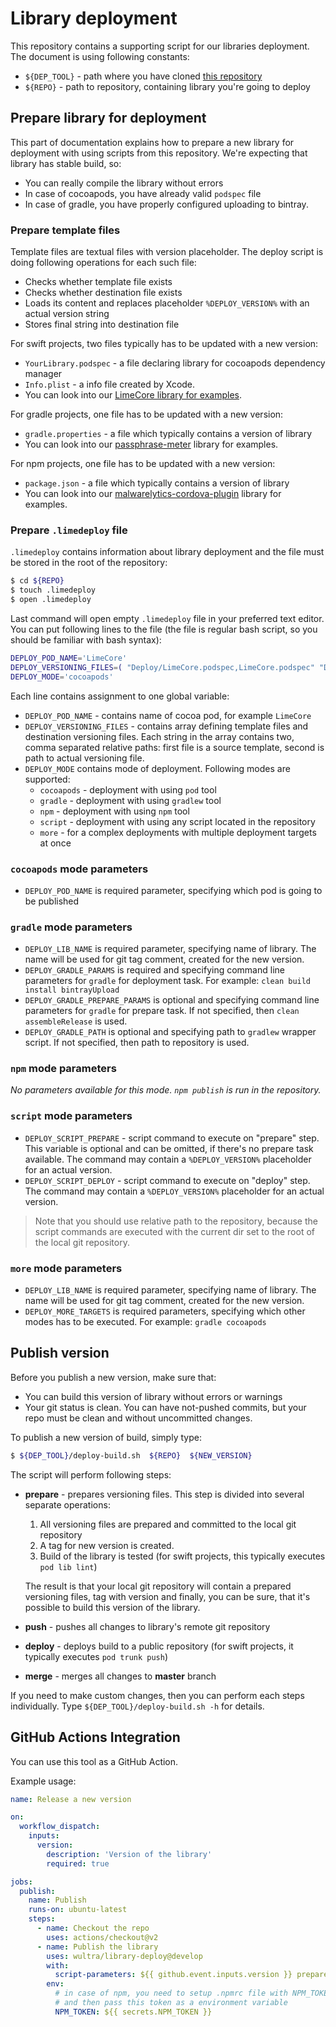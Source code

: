 # Library deployment

This repository contains a supporting script for our libraries deployment. The document is using following constants:

- `${DEP_TOOL}` - path where you have cloned [this repository](https://github.com/wultra/library-deploy)
- `${REPO}` - path to repository, containing library you're going to deploy


## Prepare library for deployment

This part of documentation explains how to prepare a new library for deployment with using scripts from this repository. We're expecting
that library has stable build, so:

- You can really compile the library without errors
- In case of cocoapods, you have already valid `podspec` file
- In case of gradle, you have properly configured uploading to bintray.

### Prepare template files 

Template files are textual files with version placeholder. The deploy script is doing following operations for each such file:

- Checks whether template file exists
- Checks whether destination file exists
- Loads its content and replaces placeholder `%DEPLOY_VERSION%` with an actual version string
- Stores final string into destination file 

For swift projects, two files typically has to be updated with a new version:

- `YourLibrary.podspec` - a file declaring library for cocoapods dependency manager
- `Info.plist` - a info file created by Xcode.
- You can look into our [LimeCore library for examples](https://github.com/wultra/swift-lime-core/tree/develop/Deploy).

For gradle projects, one file has to be updated with a new version:

- `gradle.properties` - a file which typically contains a version of library
- You can look into our [passphrase-meter](https://github.com/wultra/passphrase-meter/tree/develop/Deploy) library for examples. 

For npm projects, one file has to be updated with a new version:

- `package.json` - a file which typically contains a version of library
- You can look into our [malwarelytics-cordova-plugin](https://github.com/wultra/malwarelytics-cordova-plugin/tree/develop/.deploy) library for examples. 
   
### Prepare `.limedeploy` file

`.limedeploy` contains information about library deployment and the file must be stored in the root of the repository:

```bash
$ cd ${REPO}
$ touch .limedeploy
$ open .limedeploy
```

Last command will open empty `.limedeploy` file in your preferred text editor. You can put following lines to the file 
(the file is regular bash script, so you should be familiar with bash syntax):

```bash
DEPLOY_POD_NAME='LimeCore'
DEPLOY_VERSIONING_FILES=( "Deploy/LimeCore.podspec,LimeCore.podspec" "Deploy/Info.plist,Source/Info.plist" )
DEPLOY_MODE='cocoapods'
```

Each line contains assignment to one global variable:

- `DEPLOY_POD_NAME` - contains name of cocoa pod, for example `LimeCore`
- `DEPLOY_VERSIONING_FILES` - contains array defining template files and destination versioning files. Each string in the array contains two, 
  comma separated relative paths: first file is a source template, second is path to actual versioning file.
- `DEPLOY_MODE` contains mode of deployment. Following modes are supported:
  - `cocoapods` - deployment with using `pod` tool
  - `gradle` - deployment with using `gradlew` tool
  - `npm` - deployment with using `npm` tool
  - `script` - deployment with using any script located in the repository
  - `more` - for a complex deployments with multiple deployment targets at once

### `cocoapods` mode parameters

- `DEPLOY_POD_NAME` is required parameter, specifying which pod is going to be published

### `gradle` mode parameters

- `DEPLOY_LIB_NAME` is required parameter, specifying name of library. The name will be used for git tag comment, created for the new version.
- `DEPLOY_GRADLE_PARAMS` is required and specifying command line parameters for `gradle` for deployment task. For example: `clean build install bintrayUpload`
- `DEPLOY_GRADLE_PREPARE_PARAMS` is optional and specifying command line parameters for `gradle` for prepare task. If not specified, then `clean assembleRelease` is used.
- `DEPLOY_GRADLE_PATH` is optional and specifying path to `gradlew` wrapper script. If not specified, then path to repository is used.

### `npm` mode parameters
_No parameters available for this mode. `npm publish` is run in the repository._

### `script` mode parameters

- `DEPLOY_SCRIPT_PREPARE` - script command to execute on "prepare" step. This variable is optional and can be omitted, if there's no prepare task available. The command may contain a `%DEPLOY_VERSION%` placeholder for an actual version.
- `DEPLOY_SCRIPT_DEPLOY` - script command to execute on "deploy" step.  The command may contain a `%DEPLOY_VERSION%` placeholder for an actual version.

> Note that you should use relative path to the repository, because the script commands are executed with the current dir set to the root of the local git repository.

### `more` mode parameters

- `DEPLOY_LIB_NAME` is required parameter, specifying name of library. The name will be used for git tag comment, created for the new version.
- `DEPLOY_MORE_TARGETS` is required parameters, specifying which other modes has to be executed. For example: `gradle cocoapods`



## Publish version

Before you publish a new version, make sure that:

- You can build this version of library without errors or warnings
- Your git status is clean. You can have not-pushed commits, but your repo must be clean and without uncommitted changes.

To publish a new version of build, simply type:
```bash
$ ${DEP_TOOL}/deploy-build.sh  ${REPO}  ${NEW_VERSION}
```

The script will perform following steps:

- **prepare** - prepares versioning files. This step is divided into several separate operations:

   1. All versioning files are prepared and committed to the local git repository
   2. A tag for new version is created.
   3. Build of the library is tested (for swift projects, this typically executes `pod lib lint`)

   The result is that your local git repository will contain a prepared versioning files, tag with version
   and finally, you can be sure, that it's possible to build this version of the library.

- **push** - pushes all changes to library's remote git repository

- **deploy** - deploys build to a public repository (for swift projects, it typically executes `pod trunk push`)

- **merge** - merges all changes to **master** branch

If you need to make custom changes, then you can perform each steps individually. Type `${DEP_TOOL}/deploy-build.sh -h` for details.

## GitHub Actions Integration

You can use this tool as a GitHub Action.

Example usage:

```yaml
name: Release a new version

on: 
  workflow_dispatch:
    inputs:
      version:
        description: 'Version of the library'
        required: true

jobs:
  publish:
    name: Publish
    runs-on: ubuntu-latest
    steps:
      - name: Checkout the repo
        uses: actions/checkout@v2
      - name: Publish the library
        uses: wultra/library-deploy@develop
        with:
          script-parameters: ${{ github.event.inputs.version }} prepare push deploy -v2
        env:
          # in case of npm, you need to setup .npmrc file with NPM_TOKEN
          # and then pass this token as a environment variable
          NPM_TOKEN: ${{ secrets.NPM_TOKEN }} 
```